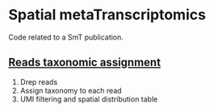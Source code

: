 # Spatial metaTranscriptomics

Code related to a SmT publication. 

## [Reads taxonomic assignment](https://github.com/giacomellolab/SpatialMetaTranscriptomics/blob/main/tax_assignment/readme.md)
1. Drep reads
2. Assign taxonomy to each read
3. UMI filtering and spatial distribution table
